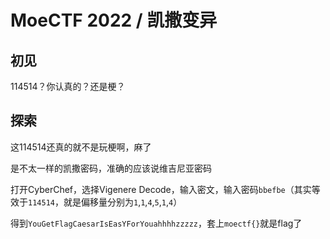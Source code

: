 # MoeCTF 2022 / 凯撒变异

## 初见

114514？你认真的？还是梗？

## 探索

这114514还真的就不是玩梗啊，麻了

是不太一样的凯撒密码，准确的应该说维吉尼亚密码

打开CyberChef，选择Vigenere Decode，输入密文，输入密码`bbefbe`（其实等效于`114514`，就是偏移量分别为`1`,`1`,`4`,`5`,`1`,`4`）

得到`YouGetFlagCaesarIsEasYForYouahhhhzzzzz`，套上`moectf{}`就是flag了